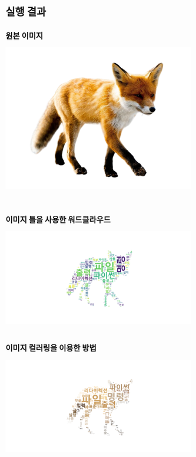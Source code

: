 # 실행 결과

## 원본 이미지

![images4.png](images4.png)  
<br><br>

## 이미지 틀을 사용한 워드클라우드

![non_image_coloring.png](non_image_coloring.png)
<br><br>

## 이미지 컬러링을 이용한 방법

![image_coloring.png](image_coloring.png)